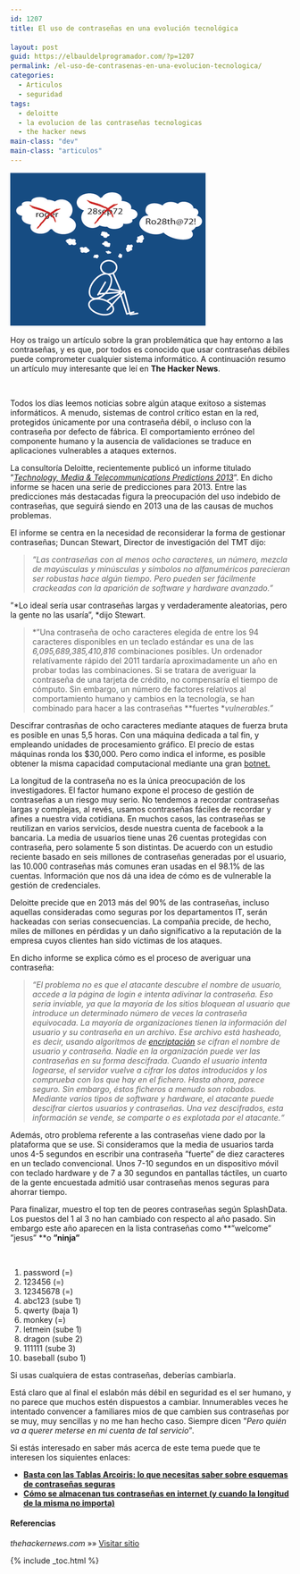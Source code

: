 ```yaml
---
id: 1207
title: El uso de contraseñas en una evolución tecnológica

layout: post
guid: https://elbauldelprogramador.com/?p=1207
permalink: /el-uso-de-contrasenas-en-una-evolucion-tecnologica/
categories:
  - Articulos
  - seguridad
tags:
  - deloitte
  - la evolucion de las contraseñas tecnologicas
  - the hacker news
main-class: "dev"
main-class: "articulos"
---
```

<img src="/assets/img/2013/01/The-use-of-passwords-in-a-technological-evolution.png" alt="El uso de contraseñas en una evolución tecnológica"  class="alignleft size-full wp-image-1283" />

Hoy os traigo un artículo sobre la gran problemática que hay entorno a las contraseñas, y es que, por todos es conocido que usar contraseñas débiles puede comprometer cualquier sistema informático. A continuación resumo un artículo muy interesante que leí en **The Hacker News**.

&nbsp;

Todos los días leemos noticias sobre algún ataque exitoso a sistemas informáticos. A menudo, sistemas de control crítico estan en la red, protegidos únicamente por una contraseña débil, o incluso con la contraseña por defecto de fábrica. El comportamiento erróneo del componente humano y la ausencia de validaciones se traduce en aplicaciones vulnerables a ataques externos.

La consultoría Deloitte, recientemente publicó un informe titulado ”<a href="http://www.deloitte.com/assets/Dcom-Shared%20Assets/Documents/TMT%20Predictions%202013%20PDFs/dttl_TMT_Predictions2013_Final.pdf" target="_blank"><i>Technology, Media & Telecommunications Predictions 2013</i></a>”. En dicho informe se hacen una serie de predicciones para 2013. Entre las predicciones más destacadas figura la preocupación del uso indebido de contraseñas, que seguirá siendo en 2013 una de las causas de muchos problemas.

El informe se centra en la necesidad de reconsiderar la forma de gestionar contraseñas; Duncan Stewart, Director de investigación del TMT dijo:

> *”Las contraseñas con al menos ocho caracteres, un número, mezcla de mayúsculas y minúsculas y símbolos no alfanuméricos parecieran ser robustas hace algún tiempo. Pero pueden ser fácilmente crackeadas con la aparición de software y hardware avanzado.”*

  
<!--ad-->

  
”*Lo ideal sería usar contraseñas largas y verdaderamente aleatorias, pero la gente no las usaría”, *dijo Stewart.

> *”Una contraseña de ocho caracteres elegida de entre los 94 caracteres disponibles en un teclado estándar es una de las *6,095,689,385,410,816* combinaciones posibles. Un ordenador relatívamente rápido del 2011 tardaría aproximadamente un año en probar todas las combinaciones. Si se tratara de averiguar la contraseña de una tarjeta de crédito, no compensaría el tiempo de cómputo. Sin embargo, un número de factores relativos al comportamiento humano y cambios en la tecnología, se han combinado para hacer a las contraseñas **fuertes **vulnerables.”*

Descifrar contrasñas de ocho caracteres mediante ataques de fuerza bruta es posible en unas 5,5 horas. Con una máquina dedicada a tal fin, y empleando unidades de procesamiento gráfico. El precio de estas máquinas ronda los $30,000. Pero como indica el informe, es posible obtener la misma capacidad computacional mediante una gran <a href="https://es.wikipedia.org/wiki/Botnet" target="_blank">botnet.</a>

La longitud de la contraseña no es la única preocupación de los investigadores. El factor humano expone el proceso de gestión de contraseñas a un riesgo muy serio. No tendemos a recordar contraseñas largas y complejas, al revés, usamos contraseñas fáciles de recordar y afines a nuestra vida cotidiana. En muchos casos, las contraseñas se reutilizan en varios servicios, desde nuestra cuenta de facebook a la bancaria. La media de usuarios tiene unas 26 cuentas protegidas con contraseña, pero solamente 5 son distintas. De acuerdo con un estudio reciente basado en seis millones de contraseñas generadas por el usuario, las 10.000 contraseñas más comunes eran usadas en el 98.1% de las cuentas. Información que nos dá una idea de cómo es de vulnerable la gestión de credenciales.

Deloitte precide que en 2013 más del 90% de las contraseñas, incluso aquellas consideradas como seguras por los departamentos IT, serán hackeadas con serias consecuencias. La compañia precide, de hecho, miles de millones en pérdidas y un daño significativo a la reputación de la empresa cuyos clientes han sido víctimas de los ataques.

En dicho informe se explica cómo es el proceso de averiguar una contraseña:

> *“El problema no es que el atacante descubre el nombre de usuario, accede a la página de login e intenta adivinar la contraseña. Eso sería inviable, ya que la mayoría de los sitios bloquean al usuario que introduce un determinado número de veces la contraseña equivocada. La mayoría de organizaciones tienen la información del usuario y su contraseña en un archivo. Ese archivo está hasheado, es decir, usando algoritmos de [encriptación][1] se cifran el nombre de usuario y contraseña. Nadie en la organización puede ver las contraseñas en su forma descifrada. Cuando el usuario intenta logearse, el servidor vuelve a cifrar los datos introducidos y los comprueba con los que hay en el fichero. Hasta ahora, parece seguro. Sin embargo, éstos ficheros a menudo son robados. Mediante varios tipos de software y hardware, el atacante puede descifrar ciertos usuarios y contraseñas. Una vez descifrados, esta información se vende, se comparte o es explotada por el atacante.“*

Además, otro problema referente a las contraseñas viene dado por la plataforma que se use. Si consideramos que la media de usuarios tarda unos 4-5 segundos en escribir una contraseña ”fuerte” de diez caracteres en un teclado convencional. Unos 7-10 segundos en un dispositivo móvil con teclado hardware y de 7 a 30 segundos en pantallas táctiles, un cuarto de la gente encuestada admitió usar contraseñas menos seguras para ahorrar tiempo.

Para finalizar, muestro el top ten de peores contraseñas según SplashData. Los puestos del 1 al 3 no han cambiado con respecto al año pasado. Sin embargo este año aparecen en la lista contraseñas como **”welcome” ”jesus” **o **”ninja”**

&nbsp;

<ol style="text-align: left;">
  <li>
    password (=)
  </li>
  <li>
    123456 (=)
  </li>
  <li>
    12345678 (=)
  </li>
  <li>
    abc123 (sube 1)
  </li>
  <li>
    qwerty (baja 1)
  </li>
  <li>
    monkey (=)
  </li>
  <li>
    letmein (sube 1)
  </li>
  <li>
    dragon (sube 2)
  </li>
  <li>
    111111 (sube 3)
  </li>
  <li>
    baseball (subo 1)
  </li>
</ol>

Si usas cualquiera de estas contraseñas, deberías cambiarla.

Está claro que al final el eslabón más débil en seguridad es el ser humano, y no parece que muchos estén dispuestos a cambiar. Innumerables veces he intentado convencer a familiares mios de que cambien sus contraseñas por se muy, muy sencillas y no me han hecho caso. Siempre dicen ”*Pero quién va a querer meterse en mi cuenta de tal servicio*”*.*

Si estás interesado en saber más acerca de este tema puede que te interesen los siquientes enlaces:

  * **[Basta con las Tablas Arcoiris: lo que necesitas saber sobre esquemas de contraseñas seguras][2]**
  * **[Cómo se almacenan tus contraseñas en internet (y cuando la longitud de la misma no importa)][3]**

#### Referencias

*thehackernews.com* »» <a href="http://thehackernews.com/2013/01/the-use-of-passwords-in-technological.html" target="_blank">Visitar sitio</a> 



 [1]: https://elbauldelprogramador.com/lo-ultimo-en-criptografia-fully-homomorphic-encryption/ "Lo último en criptografía: Fully Homomorphic Encryption"
 [2]: https://elbauldelprogramador.com/basta-con-las-tablas-arcoiris-lo-que-necesitas-saber-sobre-esquemas-de-contrasenas-seguras/ "Basta con las Tablas Arcoiris: lo que necesitas saber sobre esquemas de contraseñas seguras"
 [3]: https://elbauldelprogramador.com/como-se-almacenan-tus-contrasenas-en-internet-y-cuando-la-longitud-de-la-misma-no-importa/ "Cómo se almacenan tus contraseñas en internet (y cuando la longitud de la misma no importa)"

{% include _toc.html %}
